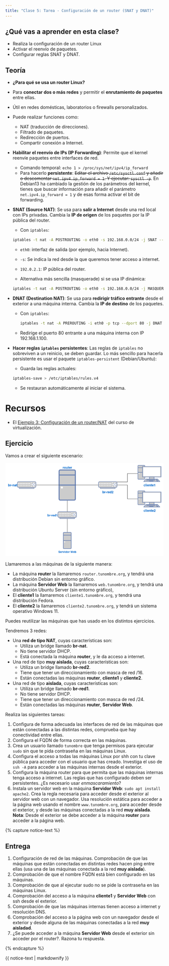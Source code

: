 ```yaml
---
title: "Clase 5: Tarea - Configuración de un router (SNAT y DNAT)"
---
```


## ¿Qué vas a aprender en esta clase?

* Realiza la configuración de un router Linux
* Activar el reenvío de paquetes.
* Configurar reglas SNAT y DNAT.

## Teoría

* **¿Para qué se usa un router Linux?**

* Para **conectar dos o más redes** y permitir el **enrutamiento de paquetes** entre ellas.
* Útil en redes domésticas, laboratorios o firewalls personalizados.
* Puede realizar funciones como:
  * NAT (traducción de direcciones).
  * Filtrado de paquetes.
  * Redirección de puertos.
  * Compartir conexión a Internet.

* **Habilitar el reenvío de IPs (IP Forwarding)**: Permite que el kernel reenvíe paquetes entre interfaces de red.
    * Comando temporal: `echo 1 > /proc/sys/net/ipv4/ip_forward`
    * Para hacerlo **persistente**:  ~~Editar el archivo `/etc/sysctl.conf` y añadir o descomentar `net.ipv4.ip_forward = 1`. Y ejecutar: `sysctl -p`~~. En Debian13 ha cambiado la gestión de los parámetros del kernel, tienes que buscar información para añadir el parámetro `net.ipv4.ip_forward = 1` y de esas forma activar el bit de forwarding.
    
* **SNAT (Source NAT)**: Se usa para **salir a Internet** desde una red local con IPs privadas. Cambia la **IP de origen** de los paquetes por la IP pública del router.

    * Con `iptables`:

    ```bash
    iptables -t nat -A POSTROUTING -o eth0 -s 192.168.0.0/24 -j SNAT --to-source 192.0.2.1
    ```

    * `eth0`: interfaz de salida (por ejemplo, hacia Internet).
    * `-s`: Se indica la red desde la que queremos tener acceso a internet.
    * `192.0.2.1`: IP pública del router.

    * Alternativa más sencilla (masquerade) si se usa IP dinámica:

    ```bash
    iptables -t nat -A POSTROUTING -o eth0 -s 192.168.0.0/24 -j MASQUERADE
    ```
* **DNAT (Destination NAT)**: Se usa para **redirigir tráfico entrante** desde el exterior a una máquina interna. Cambia la **IP de destino** de los paquetes.
    * Con `iptables`:

      ```bash
      iptables -t nat -A PREROUTING -i eth0 -p tcp --dport 80 -j DNAT --to-destination 192.168.1.100:80
      ```

    * Redirige el puerto 80 entrante a una máquina interna con IP 192.168.1.100.


* **Hacer reglas `iptables` persistentes**: Las reglas de `iptables` no sobreviven a un reinicio, se deben guardar. Lo más sencillo para hacerla persistente es usar el paquete `iptables-persistent` (Debian/Ubuntu):
    * Guarda las reglas actuales:

    ```bash
    iptables-save > /etc/iptables/rules.v4
    ```
    * Se restauran automáticamente al iniciar el sistema.

# Recursos

* El [Ejemplo 3: Configuración de un router/NAT](https://github.com/josedom24/curso_kvm_ow/blob/main/curso1/contenidos/unidad06/clase7.md) del curso de virtualización.

## Ejercicio

Vamos a crear el siguiente escenario:

![router](img/clase5.png)

Llamaremos a las máquinas de la siguiente manera: 

* La máquina **router** la llamaremos `router.tunombre.org`, y tendrá una distribución Debian sin entorno gráfico.
* La máquina **Servidor Web** la llamaremos `web.tunombre.org`, y tendrá una distribución Ubuntu Server (sin entorno gráfico),
* El **cliente1** la llamaremos `cliente1.tunombre.org`, y tendrá una distribución Fedora.
* El **cliente2** la llamaremos `cliente2.tunombre.org`, y tendrá un sistema operativo Windows 11.

Puedes reutilizar las máquinas que has usado en los distintos ejercicios.

Tendremos 3 redes:

* Una **red de tipo NAT**, cuyas características son:
  * Utiliza un bridge llamado **br-nat**.
  * No tiene servidor DHCP.
  * Está conectada la máquina **router**, y le da acceso a internet.
* Una red de tipo **muy aislada**, cuyas características son:
  * Utiliza un bridge llamado **br-red2**.
  * Tiene que tener un direccionamiento con masca de red /16.
  * Están conectadas las máquinas **router**, **cliente1** y **cliente2**.
* Una red de tipo **aislada**, cuyas características son:
  * Utiliza un bridge llamado **br-red1**.
  * No tiene servidor DHCP.
  * Tiene que tener un direccionamiento con masca de red /24.
  * Están conectadas las máquinas **router**, **Servidor Web**.


Realiza las siguientes tareas:

1. Configura de forma adecuada las interfaces de red de las máquinas que están conectadas a las distintas redes, comprueba que hay conectividad entre ellas.
2. Configura el FQDN de forma correcta en las máquinas.
3. Crea un usuario llamado `tunombre` que tenga permisos para ejecutar `sudo` sin que te pida contraseña en las máquinas Linux.
4. Configura el acceso a todas las máquinas Linux por shh con tu clave pública para acceder con el usuario que has creado. Investiga el uso de `ssh -A` para acceder a las máquinas internas desde el exterior. 
5. Configura la máquina router para que permita que las máquinas internas tenga acceso a internet. Las reglas que has configurado deben ser persistentes. ¿Es necesario usar *enmascaramiento*?
6. Instala un servidor web en la máquina **Servidor Web**: `sudo apt install apache2`. Crea la regla necesaria para acceder desde el exterior al servidor web con un navegador. Usa resolución estática para acceder a la página web usando el nombre `www.tunombre.org`, para acceder desde el exterior, y desde las máquinas conectadas a la red **muy aislada**. **Nota**: Desde el exterior se debe acceder a la máquina **router** para acceder a la página web.

{% capture notice-text %}
## Entrega

1. Configuración de red de las máquinas. Comprobación de que las máquinas que están conectadas en distintas redes hacen ping entre ellas (usa una de las máquinas conectada a la red **muy aislada**).
2. Comprobación de que el nombre FQDN está bien configurado en las máquinas.
3. Comprobación de que al ejecutar sudo no se pide la contraseña en las máquinas Linux.
4. Comprobación del acceso a la máquina **cliente1** y **Servidor Web** con ssh desde el exterior.
5. Comprobación de que las máquinas internas tienen acceso a internet y resolución DNS.
6. Comprobación del acceso a la página web con un navegador desde el exterior y desde alguna de las máquinas conectadas a la red **muy aisladad**.
7. ¿Se puede acceder a la máquina **Servidor Web** desde el exterior sin acceder por el router?. Razona tu respuesta.

{% endcapture %}<div class="notice--info">{{ notice-text | markdownify }}</div>

